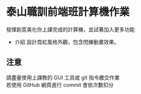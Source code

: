 # 泰山職訓前端班計算機作業
發揮創意美化你上課完成的計算機，並試著加入更多功能  

- 介紹
設計霓虹風格外觀，包含閃爍動畫效果。

## 注意
請盡量使用上課教的 GUI 工具或 git 指令繳交作業  
若使用 GitHub 網頁進行 commit 會依次數扣分
